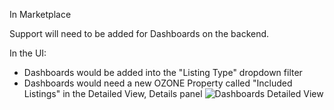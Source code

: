 In Marketplace

Support will need to be added for Dashboards on the backend.

In the UI:
* Dashboards would be added into the "Listing Type" dropdown filter
* Dashboards would need a new OZONE Property called "Included Listings" in the Detailed View, Details panel
![Dashboards Detailed View](https://raw.githubusercontent.com/ozone-development/ozp-documentation/master/mockups/marketplace/MP_DetailedView_Dashboard.png)